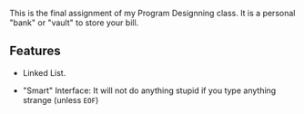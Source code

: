 This is the final assignment of my Program Designning class. It is a personal "bank" or "vault" to store your bill.

## Features

- Linked List.

- "Smart" Interface: It will not do anything stupid if you type anything strange (unless `EOF`)

